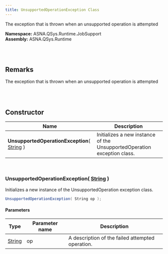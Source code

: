 ```yaml
---
title: UnsupportedOperationException Class
---
```


The exception that is thrown when an unsupported operation is attempted

**Namespace:** ASNA.QSys.Runtime.JobSupport <br/>
**Assembly:** ASNA.QSys.Runtime

<br>
<br>

## Remarks

The exception that is thrown when an unsupported operation is attempted

[//]: # ($$TODO: Complete the Remarks section.)

<br>
<br>

## Constructor

| Name |  Description 
| --- | --- 
| **UnsupportedOperationException**( [String](https://docs.microsoft.com/en-us/dotnet/api/system.string) ) | Initializes a new instance of the UnsupportedOperation exception class.

<br>

### UnsupportedOperationException( [String](https://docs.microsoft.com/en-us/dotnet/api/system.string) )

Initializes a new instance of the UnsupportedOperation exception class.

```cs
UnsupportedOperationException( String op );
```

#### Parameters

| Type | Parameter name | Description
| --- | --- | ---
| [String](https://docs.microsoft.com/en-us/dotnet/api/system.string) | op | A description of the failed attempted operation. 

<br>


<br>
<br>

